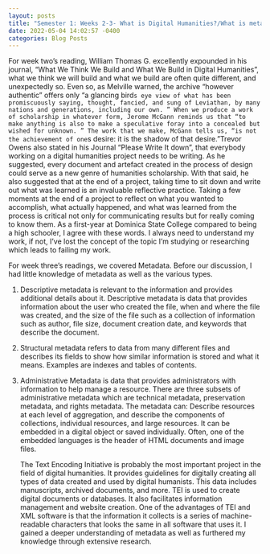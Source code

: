 ```yaml
---
layout: posts
title: "Semester 1: Weeks 2-3- What is Digital Humanities?/What is metadata?"
date: 2022-05-04 14:02:57 -0400
categories: Blog Posts
---
```


For week two’s reading, William Thomas G. excellently expounded in his journal, “What We Think We Build and What We Build in Digital Humanities”, what we think we will build and what we build are often quite different, and unexpectedly so. Even so, as Melville warned, the archive “however authentic” offers only “a glancing bird`s eye view of what has been promiscuously saying, thought, fancied, and sung of Leviathan, by many nations and generations, including our own. ” When we produce a work of scholarship in whatever form, Jerome McGann reminds us that “to make anything is also to make a speculative foray into a concealed but wished for unknown. ” The work that we make, McGann tells us, “is not the achievement of one`s desire: it is the shadow of that desire.”Trevor Owens also stated in his Journal “Please Write It down”, that everybody working on a digital humanities project needs to be writing. As he suggested, every document and artefact created in the process of design could serve as a new genre of humanities scholarship. With that said, he also suggested that at the end of a project, taking time to sit down and write out what was learned is an invaluable reflective practice. Taking a few moments at the end of a project to reflect on what you wanted to accomplish, what actually happened, and what was learned from the process is critical not only for communicating results but for really coming to know them. As a first-year at Dominica State College compared to being a high schooler, I agree with these words. I always need to understand my work, if not, I’ve lost the concept of the topic I’m studying or researching which leads to failing my work.

For week three’s readings, we covered Metadata. Before our discussion, I had little knowledge of metadata as well as the various types.

1. Descriptive metadata is relevant to the information and provides additional details about it. Descriptive metadata is data that provides information about the user who created the file, when and where the file was created, and the size of the file such as a collection of information such as author, file size, document creation date, and keywords that describe the document.

2. Structural metadata refers to data from many different files and describes its fields to show how similar information is stored and what it means. Examples are indexes and tables of contents.

3. Administrative Metadata is data that provides administrators with information to help manage a resource. There are three subsets of administrative metadata which are technical metadata, preservation metadata, and rights metadata.
   The metadata can: Describe resources at each level of aggregation, and describe the components of collections, individual resources, and large resources. It can be embedded in a digital object or saved individually. Often, one of the embedded languages is the header of HTML documents and image files.



   The Text Encoding Initiative is probably the most important project in the field of digital humanities. It provides guidelines for digitally creating all types of data created and used by digital humanists. This data includes manuscripts, archived documents, and more. TEI is used to create digital documents or databases. It also facilitates information management and website creation. One of the advantages of TEI and XML software is that the information it collects is a series of machine-readable characters that looks the same in all software that uses it.
   I gained a deeper understanding of metadata as well as furthered my knowledge through extensive research.
